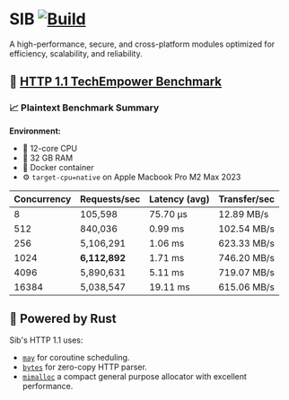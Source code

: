 # SIB [![Build](https://github.com/PooyaEimandar/sib/actions/workflows/build.yml/badge.svg)](https://github.com/PooyaEimandar/sib/actions/workflows/build.yml)

A high-performance, secure, and cross-platform modules optimized for efficiency, scalability, and reliability.

## 🔬 [HTTP 1.1 TechEmpower Benchmark](https://github.com/PooyaEimandar/sib/techempower)

### 📈 Plaintext Benchmark Summary

**Environment:**

- 🧠 12-core CPU
- 🧮 32 GB RAM
- 🐳 Docker container
- ⚙️ `target-cpu=native` on Apple Macbook Pro M2 Max 2023

| Concurrency | Requests/sec  | Latency (avg) | Transfer/sec |
| ----------- | ------------- | ------------- | ------------ |
| 8           | 105,598       | 75.70 µs      | 12.89 MB/s   |
| 512         | 840,036       | 0.99 ms       | 102.54 MB/s  |
| 256         | 5,106,291     | 1.06 ms       | 623.33 MB/s  |
| 1024        | **6,112,892** | 1.71 ms       | 746.20 MB/s  |
| 4096        | 5,890,631     | 5.11 ms       | 719.07 MB/s  |
| 16384       | 5,038,547     | 19.11 ms      | 615.06 MB/s  |

## 🦀 Powered by Rust

Sib's HTTP 1.1 uses:

- [`may`](https://github.com/Xudong-Huang/may_minihttp) for coroutine scheduling.
- [`bytes`](https://github.com/tokio-rs/bytes) for zero-copy HTTP parser.
- [`mimalloc`](https://github.com/microsoft/mimalloc) a compact general purpose allocator with excellent performance.
